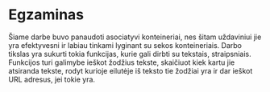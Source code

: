 # Egzaminas
Šiame darbe buvo panaudoti asociatyvi konteineriai, nes šitam uždaviniui
jie yra efektyvesni ir labiau tinkami lyginant su sekos konteineriais.
Darbo tikslas yra sukurti tokia funkcijas, kurie gali dirbti su tekstais,
straipsniais. Funkcijos turi galimybe ieškot žodžius tekste, skaičiuot
kiek kartu jie atsiranda tekste, rodyt kurioje eilutėje iš teksto tie
žodžiai yra ir dar ieškot URL adresus, jei tokie yra.

